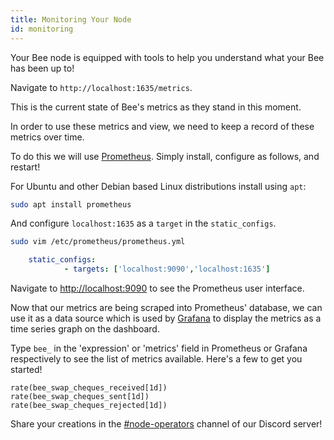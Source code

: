 ```yaml
---
title: Monitoring Your Node
id: monitoring
---
```


Your Bee node is equipped with tools to help you understand what your Bee has been up to!

Navigate to `http://localhost:1635/metrics`. 

This is the current state of Bee's metrics as they stand in this moment.

In order to use these metrics and view, we need to keep a record of these metrics over time.

To do this we will use [Prometheus](https://prometheus.io/docs/introduction/overview/). Simply install, configure as follows, and restart!

For Ubuntu and other Debian based Linux distributions install using `apt`:

```bash
sudo apt install prometheus
```

And configure `localhost:1635` as a `target` in the `static_configs`.

```bash
sudo vim /etc/prometheus/prometheus.yml
```

```yaml
    static_configs:
            - targets: ['localhost:9090','localhost:1635']
```

Navigate to [http://localhost:9090](http://localhost:9090) to see the Prometheus user interface.

Now that our metrics are being scraped into Prometheus' database, we can use it as a data source which is used by [Grafana](https://grafana.com/oss/grafana/) to display the metrics as a time series graph on the dashboard.

Type `bee_` in the 'expression' or 'metrics' field in Prometheus or Grafana respectively to see the list of metrics available. Here's a few to get you started! 

```
rate(bee_swap_cheques_received[1d])
rate(bee_swap_cheques_sent[1d])
rate(bee_swap_cheques_rejected[1d])
```

Share your creations in the [#node-operators](https://discord.gg/X3ph5yGRFU) channel of our Discord server!


